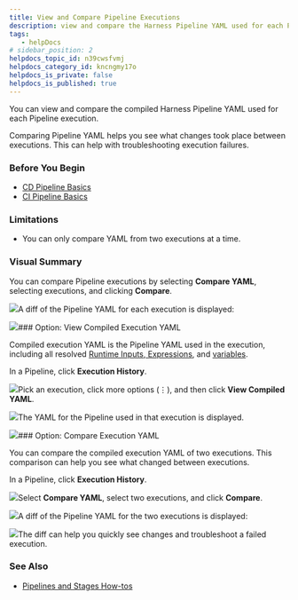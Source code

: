 ```yaml
---
title: View and Compare Pipeline Executions
description: view and compare the Harness Pipeline YAML used for each Pipeline execution
tags: 
   - helpDocs
# sidebar_position: 2
helpdocs_topic_id: n39cwsfvmj
helpdocs_category_id: kncngmy17o
helpdocs_is_private: false
helpdocs_is_published: true
---
```


You can view and compare the compiled Harness Pipeline YAML used for each Pipeline execution.

Comparing Pipeline YAML helps you see what changes took place between executions. This can help with troubleshooting execution failures.

### Before You Begin

* [CD Pipeline Basics](/article/cqgeblt4uh-cd-pipeline-basics)
* [CI Pipeline Basics](/article/3amcd8hn53-ci-pipeline-basics)

### Limitations

* You can only compare YAML from two executions at a time.

### Visual Summary

You can compare Pipeline executions by selecting **Compare YAML**, selecting executions, and clicking **Compare**.

![](https://files.helpdocs.io/i5nl071jo5/articles/n39cwsfvmj/1656109436577/image.png)A diff of the Pipeline YAML for each execution is displayed:

![](https://files.helpdocs.io/i5nl071jo5/articles/n39cwsfvmj/1656109945598/clean-shot-2022-06-24-at-15-31-37-2-x.png)### Option: View Compiled Execution YAML

Compiled execution YAML is the Pipeline YAML used in the execution, including all resolved [Runtime Inputs, Expressions](/article/f6yobn7iq0-runtime-inputs), and [variables](/article/lml71vhsim-harness-variables).

In a Pipeline, click **Execution History**.

![](https://files.helpdocs.io/i5nl071jo5/articles/n39cwsfvmj/1656110122130/clean-shot-2022-06-24-at-15-35-09-2-x.png)Pick an execution, click more options (⋮), and then click **View Compiled YAML**.

![](https://files.helpdocs.io/i5nl071jo5/articles/n39cwsfvmj/1656110213308/clean-shot-2022-06-24-at-15-36-43-2-x.png)The YAML for the Pipeline used in that execution is displayed.

![](https://files.helpdocs.io/i5nl071jo5/articles/n39cwsfvmj/1656110330121/clean-shot-2022-06-24-at-15-38-37-2-x.png)### Option: Compare Execution YAML

You can compare the compiled execution YAML of two executions. This comparison can help you see what changed between executions. 

In a Pipeline, click **Execution History**.

![](https://files.helpdocs.io/i5nl071jo5/articles/n39cwsfvmj/1656110122130/clean-shot-2022-06-24-at-15-35-09-2-x.png)Select **Compare YAML**, select two executions, and click **Compare**.

![](https://files.helpdocs.io/i5nl071jo5/articles/n39cwsfvmj/1656109436577/image.png)A diff of the Pipeline YAML for the two executions is displayed:

![](https://files.helpdocs.io/i5nl071jo5/articles/n39cwsfvmj/1656109945598/clean-shot-2022-06-24-at-15-31-37-2-x.png)The diff can help you quickly see changes and troubleshoot a failed execution.

### See Also

* [Pipelines and Stages How-tos](/category/kncngmy17o)

